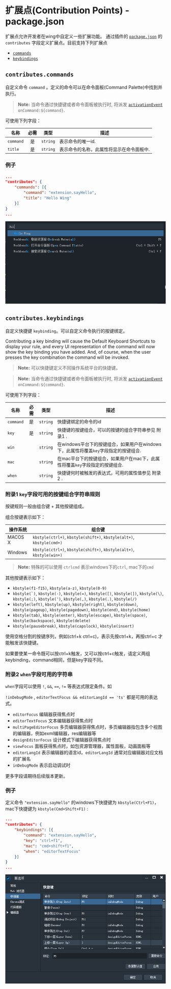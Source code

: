 # 扩展点(Contribution Points) - package.json

扩展点允许开发者在wing中自定义一些扩展功能。 通过插件的 [`package.json`](/.docs/extension-manifest.md) 的 `contributes` 字段定义扩展点。目前支持下列扩展点


* [`commands`](/.docs/contribution-points.md#contributescommands)
* [`keybindings`](/.docs/contribution-points.md#contributeskeybindings)


## `contributes.commands`

自定义命令 `command` 。定义的命令可以在命令面板(Command Palette)中找到并执行。

>**Note:** 当命令通过快捷键或者命令面板被执行时, 将派发 [`activationEvent`](/.docs/activation-events.md) `onCommand:${command}`.

可使用下列字段：

名称 | 必需 | 类型 | 描述
---- |:--------:| ---- | ------
`command` | 是 | `string` | 表示命令的唯一id.
`title` | 是 | `string` | 表示命令的名称，此属性将显示在命令面板中.


### 例子

```json
...
"contributes": {
	"commands": [{
		"command": "extension.sayHello",
		"title": "Hello Wing"
	}]
}
...
```

![commands extension point example](/.docs/img/contribution-commands.png)


## `contributes.keybindings`

自定义快捷键 `keybinding`。可以自定义命令执行的按键绑定。

Contributing a key binding will cause the Default Keyboard Shortcuts to display your rule, and every UI representation of the command will now show the key binding you have added. And, of course, when the user presses the key combination the command will be invoked.

>**Note:** 可以快捷键定义不同操作系统平台的快捷键。

>**Note:** 当命令通过快捷键或者命令面板被执行时, 将派发 [`activationEvent`](/.doc/activation-events.md) `onCommand:${command}`.

可使用下列字段：

名称 | 必需 | 类型 | 描述
---- |:--------:| ---- | ------
`command` | 是 | `string` | 快捷键绑定的命令的id
`key` | 是 | `string` | 快捷键的按键组合，可以的按键的组合字符串参见 附录1 .
`win` |   | `string` | 在windows平台下的按键组合，如果用户在windows下，此属性将覆盖`key`字段指定的按键组合.
`mac` |   | `string` | 在mac平台下的按键组合，如果用户在mac下，此属性将覆盖`key`字段指定的按键组合.
`when` |   | `string` | 快捷键何时被触发的表达式，可用的属性值参见 附录2 .


### 附录1 `key`字段可用的按键组合字符串规则

按键规则一般由组合键 + 其他按键组成。 

组合按键表示如下：

操作系统 | 组合键
---- | ---------
MACOS X | `kbstyle(ctrl+)`, `kbstyle(shift+)`, `kbstyle(alt+)`, `kbstyle(cmd+)`
Windows | `kbstyle(ctrl+)`, `kbstyle(shift+)`, `kbstyle(alt+)`, `kbstyle(win+)`

>**Note:** 特殊的可以使用 `ctrlcmd` 表示windows下的`ctrl`, mac下的`cmd`


其他按键表示如下：

* `kbstyle(f1-f15)`, `kbstyle(a-z)`, `kbstyle(0-9)`
* ``kbstyle(`)``, `kbstyle(-)`, `kbstyle(=)`, `kbstyle([)`, `kbstyle(])`, `kbstyle(\)`, `kbstyle(;)`, `kbstyle(')`, `kbstyle(,)`, `kbstyle(.)`, `kbstyle(/)`
* `kbstyle(left)`, `kbstyle(up)`, `kbstyle(right)`, `kbstyle(down)`, `kbstyle(pageup)`, `kbstyle(pagedown)`, `kbstyle(end)`, `kbstyle(home)`
* `kbstyle(tab)`, `kbstyle(enter)`, `kbstyle(escape)`, `kbstyle(space)`, `kbstyle(backspace)`, `kbstyle(delete)`
* `kbstyle(pausebreak)`, `kbstyle(capslock)`, `kbstyle(insert)`


使用空格分割的按键序列，例如(ctrl+k ctrl+c)，表示先按ctrl+k，再按ctrl+c 才能触发该快捷键。

如果要使某一命令既可以按ctrl+k触发，又可以按ctrl+c触发，请定义两组keybinding，command相同，但是key字段不同。


### 附录2 `when`字段可用的字符串

`when`字段可以使用 `!`, `&&`, `==`, `!=` 等表达式限定条件。如

`!inDebugMode`  , `editorTextFocus && editorLangId == 'ts'` 都是可用的表达式。



* `editorFocus` 编辑器获得焦点时
* `editorTextFocus` 文本编辑器获得焦点时
* `multiPageEditorFocus` 多页编辑器获得焦点时，多页编辑器指包含多个视图的编辑器，例如exml编辑器，res编辑器等
* `designEditorFocus` 设计模式下编辑器获得焦点时
* `viewFocus` 面板获得焦点时，如包资源管理器，属性面板，动画面板等
* `editorLangId` 表示编辑器的语言id，`editorLangId` 通常对应编辑器对应文档的扩展名
* `inDebugMode` 表示启动调试时

更多字段请期待后续版本更新。

### 例子

定义命令 `"extension.sayHello"` 的windows下快捷键为 `kbstyle(Ctrl+F1)`，mac下快捷键为 `kbstyle(Cmd+Shift+F1)` :

```json
...
"contributes": {
	"keybindings": [{
		"command": "extension.sayHello",
		"key": "ctrl+f1",
		"mac": "cmd+shift+f1",
		"when": "editorTextFocus"
	}]
}
...
```

![keybindings extension point example](/.docs/img/contribution-keybindings.png)
